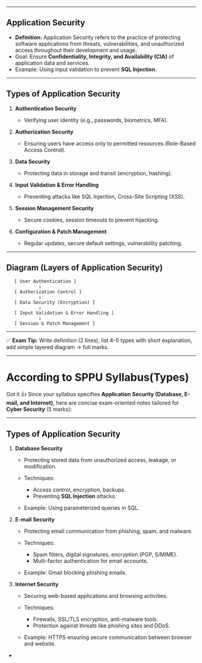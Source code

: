 
---

## **Application Security**

* **Definition:**
  Application Security refers to the practice of protecting software applications from threats, vulnerabilities, and unauthorized access throughout their development and usage.
* Goal: Ensure **Confidentiality, Integrity, and Availability (CIA)** of application data and services.
* Example: Using input validation to prevent **SQL Injection**.

---

## **Types of Application Security**

1. **Authentication Security**

   * Verifying user identity (e.g., passwords, biometrics, MFA).

2. **Authorization Security**

   * Ensuring users have access only to permitted resources (Role-Based Access Control).

3. **Data Security**

   * Protecting data in storage and transit (encryption, hashing).

4. **Input Validation & Error Handling**

   * Preventing attacks like SQL Injection, Cross-Site Scripting (XSS).

5. **Session Management Security**

   * Secure cookies, session timeouts to prevent hijacking.

6. **Configuration & Patch Management**

   * Regular updates, secure default settings, vulnerability patching.

---

## **Diagram (Layers of Application Security)**

```
   [ User Authentication ] 
            ↓
   [ Authorization Control ]
            ↓
   [ Data Security (Encryption) ]
            ↓
   [ Input Validation & Error Handling ]
            ↓
   [ Session & Patch Management ]
```

---

✅ **Exam Tip:** Write definition (2 lines), list 4–5 types with short explanation, add simple layered diagram → full marks.

---

# **According to SPPU Syllabus(Types)**
Got it 👍 Since your syllabus specifies **Application Security (Database, E-mail, and Internet)**, here are concise exam-oriented notes tailored for **Cyber Security** (5 marks):

---


## **Types of Application Security**

1. **Database Security**

   * Protecting stored data from unauthorized access, leakage, or modification.
   * Techniques:

     * Access control, encryption, backups.
     * Preventing **SQL Injection** attacks.
   * Example: Using parameterized queries in SQL.

2. **E-mail Security**

   * Protecting email communication from phishing, spam, and malware.
   * Techniques:

     * Spam filters, digital signatures, encryption (PGP, S/MIME).
     * Multi-factor authentication for email accounts.
   * Example: Gmail blocking phishing emails.

3. **Internet Security**

   * Securing web-based applications and browsing activities.
   * Techniques:

     * Firewalls, SSL/TLS encryption, anti-malware tools.
     * Protection against threats like phishing sites and DDoS.
   * Example: HTTPS ensuring secure communication between browser and website.

-
